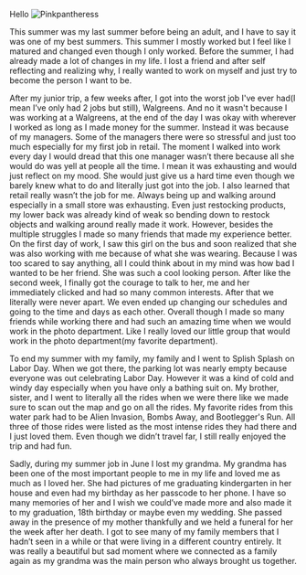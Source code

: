 Hello
<img src="/blog/images/pink.jpg" alt= "Pinkpantheress">
<p>This summer was my last summer before being an adult, and I have to say it was one of my best summers. This summer I mostly worked but I feel like I matured and changed even though I only worked. Before the summer, I had already made a lot of changes in my life. I lost a friend and after self reflecting and realizing why, I really wanted to work on myself and just try to become the person I want to be. 
</p>

<p> After my junior trip, a few weeks after, I got into the worst job I've ever had(I mean I’ve only had 2 jobs but still), Walgreens. And no it wasn't because I was working at a Walgreens, at the end of the day I was okay with wherever I worked as long as I made money for the summer. Instead it was because of my managers. Some of the managers there were so stressful and just too much especially for my first job in retail. The moment I walked into work every day I would dread that this one manager wasn’t there because all she would do was yell at people all the time. I mean it was exhausting and would just reflect on my mood. She would just give us a hard time even though we barely knew what to do and literally just got into the job. I also learned that retail really wasn’t the job for me. Always being up and walking around especially in a small store was exhausting. Even just restocking products, my lower back was already kind of weak so bending down to restock objects and walking around really made it work. However, besides the multiple struggles I made so many friends that made my experience better. On the first day of work, I saw this girl on the bus and soon realized that she was also working with me because of what she was wearing. Because I was too scared to say anything, all I could think about in my mind was how bad I wanted to be her friend. She was such a cool looking person. After like the second week, I finally got the courage to talk to her, me and her immediately clicked and had so many common interests. After that we literally were never apart. We even ended up changing our schedules and going to the time and days as each other. Overall though I made so many friends while working there and had such an amazing time when we would work in the photo department. Like I really loved our little group that would work in the photo department(my favorite department). 
</p>

<p>To end my summer with my family, my family and I went to Splish Splash on Labor Day. When we got there, the parking lot was nearly empty because everyone was out celebrating Labor Day. However it was a kind of cold and windy day especially when you have only a bathing suit on. My brother, sister, and I went to literally all the rides when we were there like we made sure to scan out the map and go on all the rides. My favorite rides from this water park had to be Alien Invasion, Bombs Away, and Bootlegger's Run. All three of those rides were listed as the most intense rides they had there and I just loved them. Even though we didn’t travel far, I still really enjoyed the trip and had fun. </p>

<p>Sadly, during my summer job in June I lost my grandma. My grandma has been one of the most important people to me in my life and loved me as much as I loved her. She had pictures of me graduating kindergarten in her house and even had my birthday as her passcode to her phone. I have so many memories of her and I wish we could’ve made more and also made it to my graduation, 18th birthday or maybe even my wedding. She passed away in the presence of my mother thankfully and we held a funeral for her the week after her death. I got to see many of my family members that I hadn’t seen in a while or that were living in a different country entirely. It was really a beautiful but sad moment where we connected as a family again as my grandma was the main person who always brought us together.
</p>








